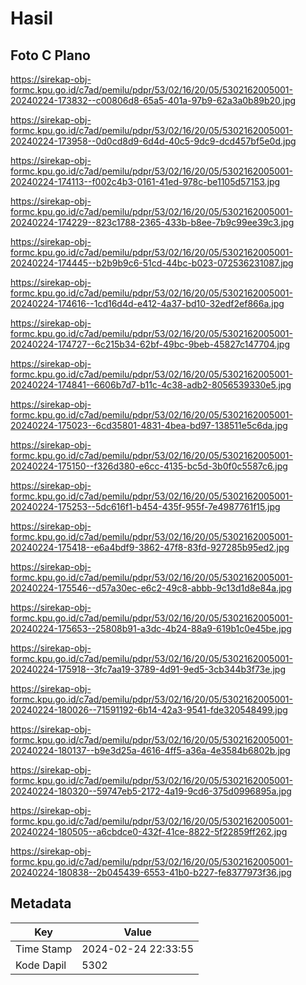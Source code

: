 # Hasil

## Foto C Plano

https://sirekap-obj-formc.kpu.go.id/c7ad/pemilu/pdpr/53/02/16/20/05/5302162005001-20240224-173832--c00806d8-65a5-401a-97b9-62a3a0b89b20.jpg

https://sirekap-obj-formc.kpu.go.id/c7ad/pemilu/pdpr/53/02/16/20/05/5302162005001-20240224-173958--0d0cd8d9-6d4d-40c5-9dc9-dcd457bf5e0d.jpg

https://sirekap-obj-formc.kpu.go.id/c7ad/pemilu/pdpr/53/02/16/20/05/5302162005001-20240224-174113--f002c4b3-0161-41ed-978c-be1105d57153.jpg

https://sirekap-obj-formc.kpu.go.id/c7ad/pemilu/pdpr/53/02/16/20/05/5302162005001-20240224-174229--823c1788-2365-433b-b8ee-7b9c99ee39c3.jpg

https://sirekap-obj-formc.kpu.go.id/c7ad/pemilu/pdpr/53/02/16/20/05/5302162005001-20240224-174445--b2b9b9c6-51cd-44bc-b023-072536231087.jpg

https://sirekap-obj-formc.kpu.go.id/c7ad/pemilu/pdpr/53/02/16/20/05/5302162005001-20240224-174616--1cd16d4d-e412-4a37-bd10-32edf2ef866a.jpg

https://sirekap-obj-formc.kpu.go.id/c7ad/pemilu/pdpr/53/02/16/20/05/5302162005001-20240224-174727--6c215b34-62bf-49bc-9beb-45827c147704.jpg

https://sirekap-obj-formc.kpu.go.id/c7ad/pemilu/pdpr/53/02/16/20/05/5302162005001-20240224-174841--6606b7d7-b11c-4c38-adb2-8056539330e5.jpg

https://sirekap-obj-formc.kpu.go.id/c7ad/pemilu/pdpr/53/02/16/20/05/5302162005001-20240224-175023--6cd35801-4831-4bea-bd97-138511e5c6da.jpg

https://sirekap-obj-formc.kpu.go.id/c7ad/pemilu/pdpr/53/02/16/20/05/5302162005001-20240224-175150--f326d380-e6cc-4135-bc5d-3b0f0c5587c6.jpg

https://sirekap-obj-formc.kpu.go.id/c7ad/pemilu/pdpr/53/02/16/20/05/5302162005001-20240224-175253--5dc616f1-b454-435f-955f-7e4987761f15.jpg

https://sirekap-obj-formc.kpu.go.id/c7ad/pemilu/pdpr/53/02/16/20/05/5302162005001-20240224-175418--e6a4bdf9-3862-47f8-83fd-927285b95ed2.jpg

https://sirekap-obj-formc.kpu.go.id/c7ad/pemilu/pdpr/53/02/16/20/05/5302162005001-20240224-175546--d57a30ec-e6c2-49c8-abbb-9c13d1d8e84a.jpg

https://sirekap-obj-formc.kpu.go.id/c7ad/pemilu/pdpr/53/02/16/20/05/5302162005001-20240224-175653--25808b91-a3dc-4b24-88a9-619b1c0e45be.jpg

https://sirekap-obj-formc.kpu.go.id/c7ad/pemilu/pdpr/53/02/16/20/05/5302162005001-20240224-175918--3fc7aa19-3789-4d91-9ed5-3cb344b3f73e.jpg

https://sirekap-obj-formc.kpu.go.id/c7ad/pemilu/pdpr/53/02/16/20/05/5302162005001-20240224-180026--71591192-6b14-42a3-9541-fde320548499.jpg

https://sirekap-obj-formc.kpu.go.id/c7ad/pemilu/pdpr/53/02/16/20/05/5302162005001-20240224-180137--b9e3d25a-4616-4ff5-a36a-4e3584b6802b.jpg

https://sirekap-obj-formc.kpu.go.id/c7ad/pemilu/pdpr/53/02/16/20/05/5302162005001-20240224-180320--59747eb5-2172-4a19-9cd6-375d0996895a.jpg

https://sirekap-obj-formc.kpu.go.id/c7ad/pemilu/pdpr/53/02/16/20/05/5302162005001-20240224-180505--a6cbdce0-432f-41ce-8822-5f22859ff262.jpg

https://sirekap-obj-formc.kpu.go.id/c7ad/pemilu/pdpr/53/02/16/20/05/5302162005001-20240224-180838--2b045439-6553-41b0-b227-fe8377973f36.jpg


## Metadata

| Key        | Value               |
| ---------- | ------------------- |
| Time Stamp | 2024-02-24 22:33:55 |
| Kode Dapil | 5302                |



